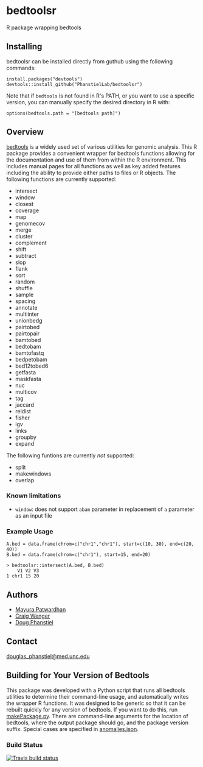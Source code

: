 # bedtoolsr
R package wrapping bedtools

## Installing

bedtoolsr can be installed directly from guthub using the following commands:

```
install.packages("devtools")
devtools::install_github("PhanstielLab/bedtoolsr")
```

Note that if `bedtools` is not found in R's PATH, or you want to use a specific version, you can manually specify the desired directory in R with:

```
options(bedtools.path = "[bedtools path]")
```

## Overview

[bedtools](https://bedtools.readthedocs.io/) is a widely used set of various utilities for genomic analysis. This R package provides a convenient wrapper for bedtools functions allowing for the documentation and use of them from within the R environment. This includes manual pages for all functions as well as key added features including the ability to provide either paths to files or R objects. The following functions are currently supported:

* intersect
* window
* closest
* coverage
* map
* genomecov
* merge
* cluster
* complement
* shift
* subtract
* slop
* flank
* sort
* random
* shuffle
* sample
* spacing
* annotate
* multiinter
* unionbedg
* pairtobed
* pairtopair
* bamtobed
* bedtobam
* bamtofastq
* bedpetobam
* bed12tobed6
* getfasta
* maskfasta
* nuc
* multicov
* tag
* jaccard
* reldist
* fisher
* igv
* links
* groupby
* expand

The following funtions are currently _not_ supported:

* split
* makewindows
* overlap


### Known limitations

* `window`: does not support `abam` parameter in replacement of `a` parameter as an input file

### Example Usage

```
A.bed = data.frame(chrom=c("chr1","chr1"), start=c(10, 30), end=c(20, 40))
B.bed = data.frame(chrom=c("chr1"), start=15, end=20)

> bedtoolsr::intersect(A.bed, B.bed)
    V1 V2 V3
1 chr1 15 20
```

## Authors

* [Mayura Patwardhan](https://github.com/mayurapatwardhan)
* [Craig Wenger](https://github.com/cwenger)
* [Doug Phanstiel](https://github.com/dphansti)

## Contact

douglas_phanstiel@med.unc.edu

## Building for Your Version of Bedtools

This package was developed with a Python script that runs all bedtools utilities to determine their command-line usage, and automatically writes the wrapper R functions. It was designed to be generic so that it can be rebuilt quickly for any version of bedtools. If you want to do this, run [makePackage.py](https://github.com/PhanstielLab/bedtoolsr/blob/master/dev/makePackage.py). There are command-line arguments for the location of bedtools, where the output package should go, and the package version suffix. Special cases are specified in [anomalies.json](https://github.com/PhanstielLab/bedtoolsr/blob/master/dev/anomalies.json).

### Build Status

[![Travis build status](https://travis-ci.org/PhanstielLab/bedtoolsr.svg?branch=master)](https://travis-ci.org/PhanstielLab/bedtoolsr)


